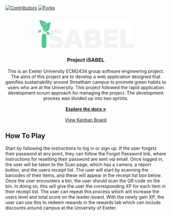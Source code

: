 <a name="readme-top"></a>



[![Contributors][contributors-shield]][contributors-url]
[![Forks][forks-shield]][forks-url]




<!-- PROJECT LOGO -->
<br />
<div align="center">
  <a href="https://github.com/github_username/repo_name">
    <img src="isabelSite/static/assets/iSABEL-logo-(light).png" alt="Logo" width="300" >
  </a>

<h3 align="center">Project iSABEL</h3>

  <p align="center">
    This is an Exeter University ECM2434 group software engineering project. The aims of this project are to develop a web application designed that gamifies sustainability around Streatham campus to promote green habits to users who are at the University. This project followed the rapid application development scrum approach for managing the project. The development process was divided up into two sprints.
    <br />
    <br>
    <a href="https://github.com/be-nny/proj-iSABEL"><strong>Explore the docs »</strong></a>
    <br />
    <br>
    <a href="https://trello.com/b/wKMresim/projizzabel">View Kanban Board</a>
   
  </p>
</div>





<!-- How To Play  -->
## How To Play

Start by following the instructions to log in or sign up. If the user forgets their password at any point, they can
follow the Forgot Password link, where instructions for resetting their password are sent via email.
Once logged in, the user will be taken to the Scan page, which has a camera, a report button, and the users
receipt list. The user will start by scanning the barcodes of their items, and these will appear in the receipt list box
below. Once the user encounters a bin, the user should scan the QR code on the bin. In doing so, this will give the
user the corresponding XP for each item in their receipt list.
The user can repeat this process which will increase the users level and total score on the leader-board. With
the newly gain XP, the user can use this to redeem rewards in the rewards tab which can include discounts around
campus at the University of Exeter.


<!-- MARKDOWN LINKS & IMAGES -->
<!-- https://www.markdownguide.org/basic-syntax/#reference-style-links -->
[contributors-shield]: https://img.shields.io/github/contributors/be-nny/proj-iSABEL.svg?style=for-the-badge
[contributors-url]: https://github.com/be-nny/proj-iSABEL/graphs/contributors
[forks-shield]: https://img.shields.io/github/forks/be-nny/proj-iSABEL.svg?style=for-the-badge
[forks-url]: https://github.com/be-nny/proj-iSABEL/forks
